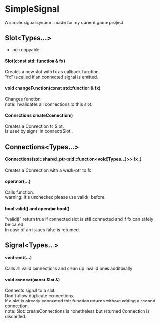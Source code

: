 # SimpleSignal
A simple signal system I made for my current game project.

## Slot<Types...>
- non copyable

#### Slot(const std::function & fx)
  Creates a new slot with fx as callback function.<br/>
  "fx" is called if an connected signal is emitted.<br/>

#### void changeFunction(const std::function & fx)
  Changes function <br/> 
  note: Invalidates all connections to this slot.<br/>

#### Connections createConnection()
  Creates a Connection to Slot.<br/>
  Is used by signal in connect(Slot).<br/>
 
  
## Connections<Types...> 
 
#### Connections(std::shared_ptr<std::function<void(Types...)>> fx_)<br/>
  Creates a Connection with a weak-ptr to fx_<br/>

#### operator(...)
  Calls function.<br/>
  warning: It's unchecked please use valid() before.<br/>
  
#### bool valid() and operator bool()
  "valid()" return true if connected slot is still connected and if fx can safely be called.<br/>
  In case of an issues false is returned.<br/>
  
## Signal<Types...>

#### void emit(...)
  Calls all valid connections and clean up invalid ones additonally<br/>

#### void connect(const Slot &)
  Connects signal to a slot.<br/>
  Don't allow duplicate connections.<br/>
  If a slot is already connected this function returns without adding a second connection.<br/>
  note: Slot::createConnections is nonetheless but returned Connection is discarded.<br/>
